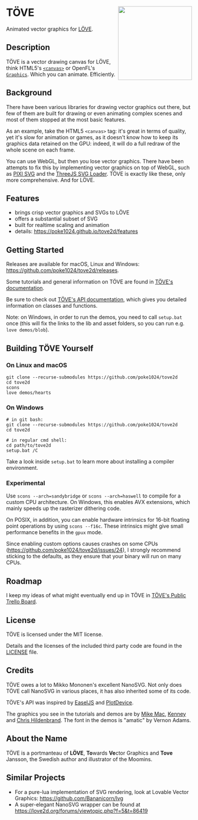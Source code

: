 # TÖVE <img align="right" src="https://github.com/poke1024/tove2d/blob/master/docs/tutorials/images/tovelogo.png" height="200">
Animated vector graphics for [LÖVE](https://love2d.org/).

## Description
TÖVE is a vector drawing canvas for LÖVE, think HTML5's <a href="https://developer.mozilla.org/en-US/docs/Web/API/Canvas_API">`<canvas>`</a> or  OpenFL's <a href="https://api.openfl.org/openfl/display/Graphics.html">`Graphics`</a>. Which you can animate. Efficiently.

## Background
There have been various libraries for drawing vector graphics out there, but few of them are built for drawing or even animating complex scenes and most of them stopped at the most basic features.

As an example, take the HTML5 `<canvas>` tag: it's great in terms of quality, yet it's slow for animation or games, as it doesn't know how to keep its graphics data retained on the GPU: indeed, it will do a full redraw of the whole scene on each frame.

You can use WebGL, but then you lose vector graphics. There have been attempts to fix this by implementing vector graphics on top of WebGL, such as <a href="https://github.com/bigtimebuddy/pixi-svg">PIXI SVG</a> and the <a href="https://threejs.org/docs/#examples/loaders/SVGLoader">ThreeJS SVG Loader</a>. TÖVE is exactly like these, only more comprehensive. And for LÖVE.

## Features
* brings crisp vector graphics and SVGs to LÖVE
* offers a substantial subset of SVG
* built for realtime scaling and animation
* details: https://poke1024.github.io/tove2d/features

## Getting Started
Releases are available for macOS, Linux and Windows: https://github.com/poke1024/tove2d/releases.

Some tutorials and general information on TÖVE are found in
<a href="https://poke1024.github.io/tove2d/">TÖVE's documentation</a>.

Be sure to check out <a href="https://poke1024.github.io/tove2d-api/">TÖVE's API documentation</a>,
which gives you detailed information on classes and functions.

Note: on Windows, in order to run the demos, you need to call `setup.bat` once (this
will fix the links to the lib and asset folders, so you can run e.g. `love demos/blob`).

## Building TÖVE Yourself

### On Linux and macOS

```
git clone --recurse-submodules https://github.com/poke1024/tove2d
cd tove2d
scons
love demos/hearts
```

### On Windows

```
# in git bash:
git clone --recurse-submodules https://github.com/poke1024/tove2d
cd tove2d

# in regular cmd shell:
cd path/to/tove2d
setup.bat /C
```

Take a look inside `setup.bat` to learn more about installing a compiler environment.

### Experimental

Use `scons --arch=sandybridge` or `scons --arch=haswell` to compile for a custom CPU architecture. On Windows, this enables AVX extensions,
which mainly speeds up the rasterizer dithering code.

On POSIX, in addition, you can enable hardware intrinsics for 16-bit floating point operations by using `scons --f16c`. These intrinsics
might give small performance benefits in the `gpux` mode.

Since enabling custom options causes crashes on some CPUs (https://github.com/poke1024/tove2d/issues/24), I strongly recommend sticking to
the defaults, as they ensure that your binary will run on many CPUs.

## Roadmap

I keep my ideas of what might eventually end up in TÖVE in [TÖVE's Public Trello Board](https://trello.com/b/p5nWCZVC/t%C3%B6ve).

## License
TÖVE is licensed under the MIT license.

Details and the licenses of the included third party code are found in the [LICENSE](https://github.com/poke1024/tove2d/blob/master/LICENSE) file.

## Credits
TÖVE owes a lot to Mikko Mononen's excellent NanoSVG. Not only does TÖVE call NanoSVG in various places, it has also inherited some of its code.

TÖVE's API was inspired by [EaselJS](https://www.createjs.com/easeljs) and [PlotDevice](https://plotdevice.io).

The graphics you see in the tutorials and demos are by [Mike Mac](https://mikemac2d.itch.io), [Kenney](https://kenney.nl/) and [Chris Hildenbrand](https://2dgameartguru.com/). The font in the demos is "amatic" by Vernon Adams. 

## About the Name
TÖVE is a portmanteau of **LÖVE**, **To**wards **Ve**ctor Graphics and **Tove** Jansson, the Swedish author and illustrator of the Moomins.

## Similar Projects
* For a pure-lua implementation of SVG rendering, look at Lovable Vector Graphics: https://github.com/Bananicorn/lvg
* A super-elegant NanoSVG wrapper can be found at https://love2d.org/forums/viewtopic.php?f=5&t=86419
